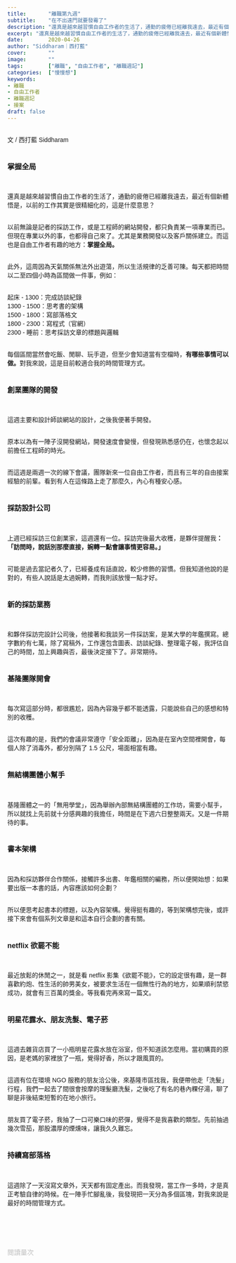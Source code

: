 ```yaml
---
title:       "離職第九週"
subtitle:    "在不出遠門就要發霉了"
description: "還真是越來越習慣自由工作者的生活了，通勤的疲倦已經離我遠去，最近有個新體悟是，以前的工作其實是很精細化的，這是什麼意思？"
excerpt: "還真是越來越習慣自由工作者的生活了，通勤的疲倦已經離我遠去，最近有個新體悟是，以前的工作其實是很精細化的，這是什麼意思？"
date:        2020-04-26
author: "Siddharam｜西打藍"
cover:       ""
image:       ""
tags:        ["離職", "自由工作者", "離職週記"]
categories:  ["慢慢想"]
keywords:
- 離職
- 自由工作者
- 離職週記
- 接案
draft: false
---
```


<article style="font-family: 'Noto Sans TC', '微軟正黑體', sans-serif; font-weight: 300;">

<br>文 / 西打藍 Siddharam<br><br>

<h3 class="article-h1-color">掌握全局</h3><br>

還真是越來越習慣自由工作者的生活了，通勤的疲倦已經離我遠去，最近有個新體悟是，以前的工作其實是很精細化的，這是什麼意思？<br><br>

以前無論是記者的採訪工作，或是工程師的網站開發，都只負責某一項專業而已。但現在專業以外的事，也都得自己來了。尤其是業務開發以及客戶關係建立。而這也是自由工作者有趣的地方：<b>掌握全局。</b><br><br>

此外，這周因為天氣關係無法外出遊蕩，所以生活規律的乏善可陳。每天都把時間以二至四個小時為區間做一件事，例如：<br><br>

起床 - 1300：完成訪談紀錄<br>
1300 - 1500：思考書的架構<br>
1500 - 1800：寫部落格文<br>
1800 - 2300：寫程式（官網）<br>
2300 - 睡前：思考採訪文章的標題與邏輯<br><br>

每個區間當然會吃飯、閒聊、玩手遊，但至少會知道當有空檔時，<b>有哪些事情可以做。</b>對我來說，這是目前較適合我的時間管理方式。<br><br>

<h3 class="article-h1-color">創業團隊的開發</h3><br>

這週主要和設計師談網站的設計，之後我便著手開發。<br><br>

原本以為有一陣子沒開發網站，開發速度會變慢，但發現熟悉感仍在，也懷念起以前擔任工程師的時光。<br><br>

而這週是兩週一次的線下會議，團隊新來一位自由工作者，而且有三年的自由接案經驗的前輩。看到有人在這條路上走了那麼久，內心有種安心感。<br><br>

<h3 class="article-h1-color">採訪設計公司</h3><br>

上週已經採訪三位創業家，這週還有一位。採訪完後最大收穫，是夥伴提醒我<b>：「訪問時，說話別那麼直接，婉轉一點會讓事情更容易。」</b><br><br>

可能是過去當記者久了，已經養成有話直說，較少修飾的習慣。但我知道他說的是對的，有些人說話是太過婉轉，而我則該放慢一點才好。<br><br>

<h3 class="article-h1-color">新的採訪業務</h3><br>

和夥伴採訪完設計公司後，他接著和我談另一件採訪案，是某大學的年鑑撰寫。總字數約有七萬，除了寫稿外，工作還包含圖表、訪談紀錄、整理電子報，我評估自己的時間，加上興趣與否，最後決定接下了。非常期待。<br><br>

<h3 class="article-h1-color">基隆團隊開會</h3><br>

每次寫這部分時，都很尷尬，因為內容幾乎都不能透露，只能說些自己的感想和特別的收穫。<br><br>

這次有趣的是，我們的會議非常遵守「安全距離」，因為是在室內空間裡開會，每個人除了消毒外，都分別隔了 1.5 公尺，場面相當有趣。<br><br>

<h3 class="article-h1-color">無結構團體小幫手</h3><br>

基隆團體之一的「無用學堂」，因為舉辦內部無結構團體的工作坊，需要小幫手，所以就找上先前就十分感興趣的我擔任，時間是在下週六日整整兩天。又是一件期待的事。<br><br>

<h3 class="article-h1-color">書本架構</h3><br>

因為和採訪夥伴合作關係，接觸許多出書、年鑑相關的編務，所以便開始想：如果要出版一本書的話，內容應該如何企劃？<br><br>

所以便思考起書本的標題，以及內容架構。覺得挺有趣的，等到架構想完後，或許接下來會有個系列文章是和這本自行企劃的書有關。<br><br>

<h3 class="article-h1-color">netflix 欲罷不能</h3><br>

最近放鬆的休閒之一，就是看 netflix 影集《欲罷不能》，它的設定很有趣，是一群喜歡約炮、性生活的帥男美女，被要求生活在一個無性行為的地方，如果順利禁慾成功，就會有三百萬的獎金。等我看完再來寫一篇文。<br><br>

<h3 class="article-h1-color">明星花露水、朋友洗髮、電子菸</h3><br>

這週去雜貨店買了一小瓶明星花露水放在浴室，但不知道該怎麼用。當初購買的原因，是老媽的家裡放了一瓶，覺得好香，所以才跟風買的。<br><br>

這週有位在環境 NGO 服務的朋友洽公後，來基隆市區找我，我便帶他走「洗髮」行程，我們一起去了間很會按摩的理髮廳洗髮，之後吃了有名的巷內粿仔湯，聊了聊是非後結束短暫的在地小旅行。<br><br>

朋友買了電子菸，我抽了一口可樂口味的菸彈，覺得不是我喜歡的類型。先前抽過幾次雪茄，那股濃厚的煙燻味，讓我久久難忘。<br><br>

<h3 class="article-h1-color">持續寫部落格</h3><br>

這週除了一天沒寫文章外，天天都有固定產出。而我發現，當工作一多時，才是真正考驗自律的時候。在一陣手忙腳亂後，我發現把一天分為多個區塊，對我來說是最好的時間管理方式。<br><br>



<br><br><br>

</article>

<div style="color: #bfbfbf; font-size: 15px;" id="busuanzi_container_page_pv">
  閱讀量<span id="busuanzi_value_page_pv"></span>次
</div>

<script src="../../js/post.js"></script>




